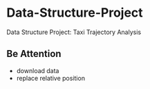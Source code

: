 # Data-Structure-Project
Data Structure Project: Taxi Trajectory Analysis

## Be Attention
- download data
- replace relative position 
